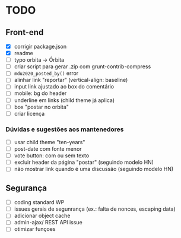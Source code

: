 # TODO

## Front-end
- [x] corrigir package.json
- [x] readme
- [ ] typo orbita -> Órbita
- [ ] criar script para gerar .zip com grunt-contrib-compress
- [ ] `mdu2020_posted_by()` error
- [ ] alinhar link "reportar" (vertical-align: baseline)
- [ ] input link ajustado ao box do comentário
- [ ] mobile: bg do header
- [ ] underline em links (child theme já aplica)
- [ ] box "postar no orbita"
- [ ] criar licença

### Dúvidas e sugestões aos mantenedores
- [ ] usar child theme "ten-years"
- [ ] post-date com fonte menor
- [ ] vote button: com ou sem texto
- [ ] excluir header da página "postar" (seguindo modelo HN)
- [ ] não mostrar link quando é uma discussão (seguindo modelo HN)

## Segurança
- [ ] coding standard WP
- [ ] issues gerais de segunrança (ex.: falta de nonces, escaping data)
- [ ] adicionar object cache
- [ ] admin-ajax/ REST API issue
- [ ] otimizar funçoes